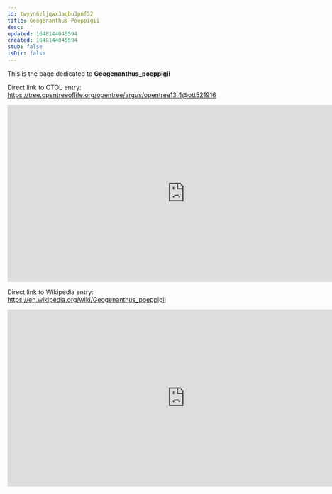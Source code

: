 ```yaml
---
id: twyyn6zljqwx3aqbu3pnf52
title: Geogenanthus Poeppigii
desc: ''
updated: 1648144045594
created: 1648144045594
stub: false
isDir: false
---
```

This is the page dedicated to **Geogenanthus_poeppigii**


Direct link to OTOL entry: https://tree.opentreeoflife.org/opentree/argus/opentree13.4@ott521916



<html>
    <body>
    <iframe src="https://tree.opentreeoflife.org/opentree/argus/opentree13.4@ott521916"
    width="800" height="400" frameborder="0" allowfullscreen> </iframe>
    </body>
</html>
    


Direct link to Wikipedia entry: https://en.wikipedia.org/wiki/Geogenanthus_poeppigii



<html>
    <body>
    <iframe src="https://en.wikipedia.org/wiki/Geogenanthus_poeppigii"
    width="800" height="400" frameborder="0" allowfullscreen> </iframe>
    </body>
</html>
    
